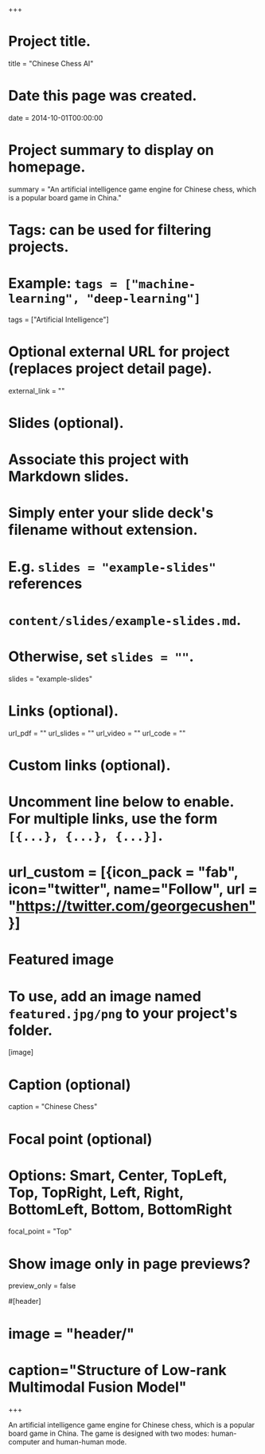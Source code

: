 +++
# Project title.
title = "Chinese Chess AI"

# Date this page was created.
date = 2014-10-01T00:00:00

# Project summary to display on homepage.
summary = "An artificial intelligence game engine for Chinese chess, which is a popular board game in China."

# Tags: can be used for filtering projects.
# Example: `tags = ["machine-learning", "deep-learning"]`
tags = ["Artificial Intelligence"]

# Optional external URL for project (replaces project detail page).
external_link = ""

# Slides (optional).
#   Associate this project with Markdown slides.
#   Simply enter your slide deck's filename without extension.
#   E.g. `slides = "example-slides"` references 
#   `content/slides/example-slides.md`.
#   Otherwise, set `slides = ""`.
slides = "example-slides"

# Links (optional).
url_pdf = ""
url_slides = ""
url_video = ""
url_code = ""

# Custom links (optional).
#   Uncomment line below to enable. For multiple links, use the form `[{...}, {...}, {...}]`.
# url_custom = [{icon_pack = "fab", icon="twitter", name="Follow", url = "https://twitter.com/georgecushen"}]

# Featured image
# To use, add an image named `featured.jpg/png` to your project's folder. 
[image]
  # Caption (optional)
  caption = "Chinese Chess"
  
  # Focal point (optional)
  # Options: Smart, Center, TopLeft, Top, TopRight, Left, Right, BottomLeft, Bottom, BottomRight
  focal_point = "Top"

  # Show image only in page previews?
  preview_only = false

#[header]
#  image = "header/"
#  caption="Structure of Low-rank Multimodal Fusion Model"
+++

An artificial intelligence game engine for Chinese chess, which is a popular board game in China. The game is designed with two modes: human-computer and human-human mode.
